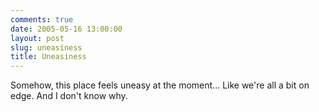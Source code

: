 ```yaml
---
comments: true
date: 2005-05-16 13:00:00
layout: post
slug: uneasiness
title: Uneasiness
---
```


Somehow, this place feels uneasy at the moment...  Like we're all a bit on edge.  And I don't know why.  



